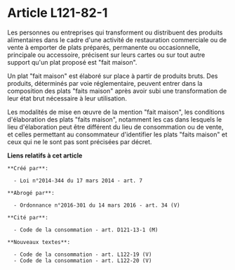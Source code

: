 # Article L121-82-1

Les personnes ou entreprises qui transforment ou distribuent des produits alimentaires dans le cadre d'une activité de
restauration commerciale ou de vente à emporter de plats préparés, permanente ou occasionnelle, principale ou accessoire,
précisent sur leurs cartes ou sur tout autre support qu'un plat proposé est "fait maison".

Un plat "fait maison" est élaboré sur place à partir de produits bruts. Des produits, déterminés par voie réglementaire,
peuvent entrer dans la composition des plats "faits maison" après avoir subi une transformation de leur état brut nécessaire
à leur utilisation.

Les modalités de mise en œuvre de la mention "fait maison", les conditions d'élaboration des plats "faits maison", notamment
les cas dans lesquels le lieu d'élaboration peut être différent du lieu de consommation ou de vente, et celles permettant au
consommateur d'identifier les plats "faits maison" et ceux qui ne le sont pas sont précisées par décret.

**Liens relatifs à cet article**

	**Créé par**:

	  - Loi n°2014-344 du 17 mars 2014 - art. 7

	**Abrogé par**:

	  - Ordonnance n°2016-301 du 14 mars 2016 - art. 34 (V)

	**Cité par**:

	  - Code de la consommation - art. D121-13-1 (M)

	**Nouveaux textes**:

	  - Code de la consommation - art. L122-19 (V)
	  - Code de la consommation - art. L122-20 (V)
